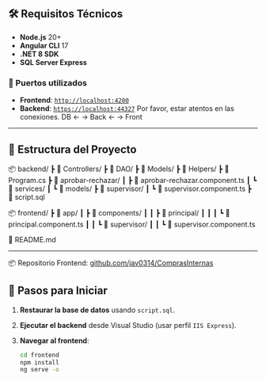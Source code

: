 ## 🛠 Requisitos Técnicos

- **Node.js** 20+
- **Angular CLI** 17
- **.NET 8 SDK**
- **SQL Server Express**

### 🔌 Puertos utilizados

- **Frontend**: [`http://localhost:4200`](http://localhost:4200)
- **Backend**: [`https://localhost:44327`](https://localhost:44327)
Por favor, estar atentos en las conexiones.
 DB <- -> Back <- -> Front
---

## 📁 Estructura del Proyecto


📦 backend/
 ┣ 📂 Controllers/
 ┣ 📂 DAO/
 ┣ 📂 Models/
 ┣ 📂 Helpers/
 ┣ 📄 Program.cs
 ┣ 📂 aprobar-rechazar/
 ┃ ┣ 📄 aprobar-rechazar.component.ts
 ┃ ┗ 📂 services/
 ┃   ┗ 📂 models/
 ┣ 📂 supervisor/
 ┃ ┗ 📄 supervisor.component.ts
 ┣ 📄 script.sql

📦 frontend/
 ┣ 📂 app/
 ┃ ┣ 📂 components/
 ┃ ┃ ┣ 📂 principal/
 ┃ ┃ ┃ ┗ 📄 principal.component.ts
 ┃ ┃ ┗ 📂 supervisor/
 ┃ ┃   ┗ 📄 supervisor.component.ts

📄 README.md



---
📦 Repositorio Frontend: [github.com/jav0314/ComprasInternas](https://github.com/jav0314/ComprasInternas)
## 🚀 Pasos para Iniciar

1. **Restaurar la base de datos** usando `script.sql`.
2. **Ejecutar el backend** desde Visual Studio (usar perfil `IIS Express`).
3. **Navegar al frontend**:

   ```bash
   cd frontend
   npm install
   ng serve -o
